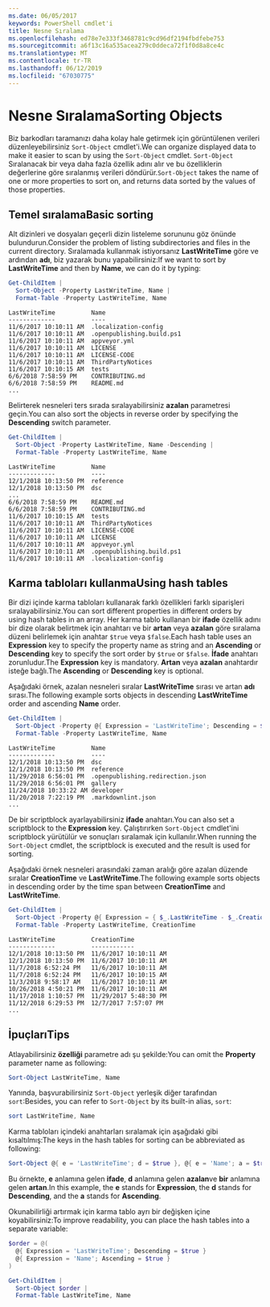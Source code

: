 ```yaml
---
ms.date: 06/05/2017
keywords: PowerShell cmdlet'i
title: Nesne Sıralama
ms.openlocfilehash: ed78e7e333f3468781c9cd96df2194fbdfebe753
ms.sourcegitcommit: a6f13c16a535acea279c0ddeca72f1f0d8a8ce4c
ms.translationtype: MT
ms.contentlocale: tr-TR
ms.lasthandoff: 06/12/2019
ms.locfileid: "67030775"
---
```

# <a name="sorting-objects"></a><span data-ttu-id="9ae85-103">Nesne Sıralama</span><span class="sxs-lookup"><span data-stu-id="9ae85-103">Sorting Objects</span></span>

<span data-ttu-id="9ae85-104">Biz barkodları taramanızı daha kolay hale getirmek için görüntülenen verileri düzenleyebilirsiniz `Sort-Object` cmdlet'i.</span><span class="sxs-lookup"><span data-stu-id="9ae85-104">We can organize displayed data to make it easier to scan by using the `Sort-Object` cmdlet.</span></span> <span data-ttu-id="9ae85-105">`Sort-Object` Sıralanacak bir veya daha fazla özellik adını alır ve bu özelliklerin değerlerine göre sıralanmış verileri döndürür.</span><span class="sxs-lookup"><span data-stu-id="9ae85-105">`Sort-Object` takes the name of one or more properties to sort on, and returns data sorted by the values of those properties.</span></span>

## <a name="basic-sorting"></a><span data-ttu-id="9ae85-106">Temel sıralama</span><span class="sxs-lookup"><span data-stu-id="9ae85-106">Basic sorting</span></span>

<span data-ttu-id="9ae85-107">Alt dizinleri ve dosyaları geçerli dizin listeleme sorununu göz önünde bulundurun.</span><span class="sxs-lookup"><span data-stu-id="9ae85-107">Consider the problem of listing subdirectories and files in the current directory.</span></span>
<span data-ttu-id="9ae85-108">Sıralamada kullanmak istiyorsanız **LastWriteTime** göre ve ardından **adı**, biz yazarak bunu yapabilirsiniz:</span><span class="sxs-lookup"><span data-stu-id="9ae85-108">If we want to sort by **LastWriteTime** and then by **Name**, we can do it by typing:</span></span>

```powershell
Get-ChildItem |
  Sort-Object -Property LastWriteTime, Name |
  Format-Table -Property LastWriteTime, Name
```

```output
LastWriteTime          Name
-------------          ----
11/6/2017 10:10:11 AM  .localization-config
11/6/2017 10:10:11 AM  .openpublishing.build.ps1
11/6/2017 10:10:11 AM  appveyor.yml
11/6/2017 10:10:11 AM  LICENSE
11/6/2017 10:10:11 AM  LICENSE-CODE
11/6/2017 10:10:11 AM  ThirdPartyNotices
11/6/2017 10:10:15 AM  tests
6/6/2018 7:58:59 PM    CONTRIBUTING.md
6/6/2018 7:58:59 PM    README.md
...
```

<span data-ttu-id="9ae85-109">Belirterek nesneleri ters sırada sıralayabilirsiniz **azalan** parametresi geçin.</span><span class="sxs-lookup"><span data-stu-id="9ae85-109">You can also sort the objects in reverse order by specifying the **Descending** switch parameter.</span></span>

```powershell
Get-ChildItem |
  Sort-Object -Property LastWriteTime, Name -Descending |
  Format-Table -Property LastWriteTime, Name
```

```output
LastWriteTime          Name
-------------          ----
12/1/2018 10:13:50 PM  reference
12/1/2018 10:13:50 PM  dsc
...
6/6/2018 7:58:59 PM    README.md
6/6/2018 7:58:59 PM    CONTRIBUTING.md
11/6/2017 10:10:15 AM  tests
11/6/2017 10:10:11 AM  ThirdPartyNotices
11/6/2017 10:10:11 AM  LICENSE-CODE
11/6/2017 10:10:11 AM  LICENSE
11/6/2017 10:10:11 AM  appveyor.yml
11/6/2017 10:10:11 AM  .openpublishing.build.ps1
11/6/2017 10:10:11 AM  .localization-config
```

## <a name="using-hash-tables"></a><span data-ttu-id="9ae85-110">Karma tabloları kullanma</span><span class="sxs-lookup"><span data-stu-id="9ae85-110">Using hash tables</span></span>

<span data-ttu-id="9ae85-111">Bir dizi içinde karma tabloları kullanarak farklı özellikleri farklı siparişleri sıralayabilirsiniz.</span><span class="sxs-lookup"><span data-stu-id="9ae85-111">You can sort different properties in different orders by using hash tables in an array.</span></span>
<span data-ttu-id="9ae85-112">Her karma tablo kullanan bir **ifade** özellik adını bir dize olarak belirtmek için anahtarı ve bir **artan** veya **azalan** göre sıralama düzeni belirlemek için anahtar `$true` veya `$false`.</span><span class="sxs-lookup"><span data-stu-id="9ae85-112">Each hash table uses an **Expression** key to specify the property name as string and an **Ascending** or **Descending** key to specify the sort order by `$true` or `$false`.</span></span>
<span data-ttu-id="9ae85-113">**İfade** anahtarı zorunludur.</span><span class="sxs-lookup"><span data-stu-id="9ae85-113">The **Expression** key is mandatory.</span></span>
<span data-ttu-id="9ae85-114">**Artan** veya **azalan** anahtardır isteğe bağlı.</span><span class="sxs-lookup"><span data-stu-id="9ae85-114">The **Ascending** or **Descending** key is optional.</span></span>

<span data-ttu-id="9ae85-115">Aşağıdaki örnek, azalan nesneleri sıralar **LastWriteTime** sırası ve artan **adı** sırası.</span><span class="sxs-lookup"><span data-stu-id="9ae85-115">The following example sorts objects in descending **LastWriteTime** order and ascending **Name** order.</span></span>

```powershell
Get-ChildItem |
  Sort-Object -Property @{ Expression = 'LastWriteTime'; Descending = $true }, @{ Expression = 'Name'; Ascending = $true } |
  Format-Table -Property LastWriteTime, Name
```

```output
LastWriteTime          Name
-------------          ----
12/1/2018 10:13:50 PM  dsc
12/1/2018 10:13:50 PM  reference
11/29/2018 6:56:01 PM  .openpublishing.redirection.json
11/29/2018 6:56:01 PM  gallery
11/24/2018 10:33:22 AM developer
11/20/2018 7:22:19 PM  .markdownlint.json
...
```

<span data-ttu-id="9ae85-116">De bir scriptblock ayarlayabilirsiniz **ifade** anahtarı.</span><span class="sxs-lookup"><span data-stu-id="9ae85-116">You can also set a scriptblock to the **Expression** key.</span></span>
<span data-ttu-id="9ae85-117">Çalıştırırken `Sort-Object` cmdlet'ini scriptblock yürütülür ve sonuçları sıralamak için kullanılır.</span><span class="sxs-lookup"><span data-stu-id="9ae85-117">When running the `Sort-Object` cmdlet, the scriptblock is executed and the result is used for sorting.</span></span>

<span data-ttu-id="9ae85-118">Aşağıdaki örnek nesneleri arasındaki zaman aralığı göre azalan düzende sıralar **CreationTime** ve **LastWriteTime**.</span><span class="sxs-lookup"><span data-stu-id="9ae85-118">The following example sorts objects in descending order by the time span between **CreationTime** and **LastWriteTime**.</span></span>

```powershell
Get-ChildItem |
  Sort-Object -Property @{ Expression = { $_.LastWriteTime - $_.CreationTime }; Descending = $true } |
  Format-Table -Property LastWriteTime, CreationTime
```

```output
LastWriteTime          CreationTime
-------------          ------------
12/1/2018 10:13:50 PM  11/6/2017 10:10:11 AM
12/1/2018 10:13:50 PM  11/6/2017 10:10:11 AM
11/7/2018 6:52:24 PM   11/6/2017 10:10:11 AM
11/7/2018 6:52:24 PM   11/6/2017 10:10:15 AM
11/3/2018 9:58:17 AM   11/6/2017 10:10:11 AM
10/26/2018 4:50:21 PM  11/6/2017 10:10:11 AM
11/17/2018 1:10:57 PM  11/29/2017 5:48:30 PM
11/12/2018 6:29:53 PM  12/7/2017 7:57:07 PM
...
```

## <a name="tips"></a><span data-ttu-id="9ae85-119">İpuçları</span><span class="sxs-lookup"><span data-stu-id="9ae85-119">Tips</span></span>

<span data-ttu-id="9ae85-120">Atlayabilirsiniz **özelliği** parametre adı şu şekilde:</span><span class="sxs-lookup"><span data-stu-id="9ae85-120">You can omit the **Property** parameter name as following:</span></span>

```powershell
Sort-Object LastWriteTime, Name
```

<span data-ttu-id="9ae85-121">Yanında, başvurabilirsiniz `Sort-Object` yerleşik diğer tarafından `sort`:</span><span class="sxs-lookup"><span data-stu-id="9ae85-121">Besides, you can refer to `Sort-Object` by its built-in alias, `sort`:</span></span>

```powershell
sort LastWriteTime, Name
```

<span data-ttu-id="9ae85-122">Karma tabloları içindeki anahtarları sıralamak için aşağıdaki gibi kısaltılmış:</span><span class="sxs-lookup"><span data-stu-id="9ae85-122">The keys in the hash tables for sorting can be abbreviated as following:</span></span>

```powershell
Sort-Object @{ e = 'LastWriteTime'; d = $true }, @{ e = 'Name'; a = $true }
```

<span data-ttu-id="9ae85-123">Bu örnekte, **e** anlamına gelen **ifade**, **d** anlamına gelen **azalan**ve **bir** anlamına gelen **artan**.</span><span class="sxs-lookup"><span data-stu-id="9ae85-123">In this example, the **e** stands for **Expression**, the **d** stands for **Descending**, and the **a** stands for **Ascending**.</span></span>

<span data-ttu-id="9ae85-124">Okunabilirliği artırmak için karma tablo ayrı bir değişken içine koyabilirsiniz:</span><span class="sxs-lookup"><span data-stu-id="9ae85-124">To improve readability, you can place the hash tables into a separate variable:</span></span>

```powershell
$order = @(
  @{ Expression = 'LastWriteTime'; Descending = $true }
  @{ Expression = 'Name'; Ascending = $true }
)

Get-ChildItem |
  Sort-Object $order |
  Format-Table LastWriteTime, Name
```
